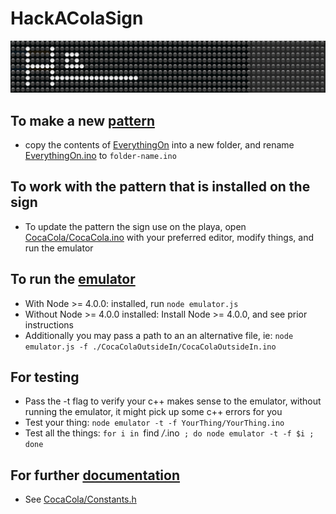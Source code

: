 # HackAColaSign

![](./Assets/hackacola.gif?raw=true)

## To make a new [pattern](./CocaColaClassic/demo.mov)
- copy the contents of [EverythingOn](./EverythingOn) into a new folder, and rename [EverythingOn.ino](./EverythingOn/EverythingOn.ino) to `folder-name.ino`

## To work with the pattern that is installed on the sign
- To update the pattern the sign use on the playa, open [CocaCola/CocaCola.ino](./CocaCola/CocaCola.ino) with your preferred editor, modify things, and run the emulator

## To run the [emulator](./emulator.js)
- With Node >= 4.0.0: installed, run `node emulator.js`
- Without Node >= 4.0.0 installed: Install Node >= 4.0.0, and see prior instructions
- Additionally you may pass a path to an an alternative file, ie: `node emulator.js -f ./CocaColaOutsideIn/CocaColaOutsideIn.ino`

## For testing
- Pass the -t flag to verify your c++ makes sense to the emulator, without running the emulator, it might pick up some c++ errors for you
- Test your thing: `node emulator -t -f YourThing/YourThing.ino`
- Test all the things: `for i in `find */*.ino` ; do node emulator -t -f $i ; done`

## For further [documentation](./CocaCola/Constants.h)
- See [CocaCola/Constants.h](./CocaCola/Constants.h)
